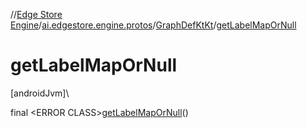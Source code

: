 //[Edge Store Engine](../../../index.md)/[ai.edgestore.engine.protos](../index.md)/[GraphDefKtKt](index.md)/[getLabelMapOrNull](get-label-map-or-null.md)

# getLabelMapOrNull

[androidJvm]\

final &lt;ERROR CLASS&gt;[getLabelMapOrNull](get-label-map-or-null.md)()
